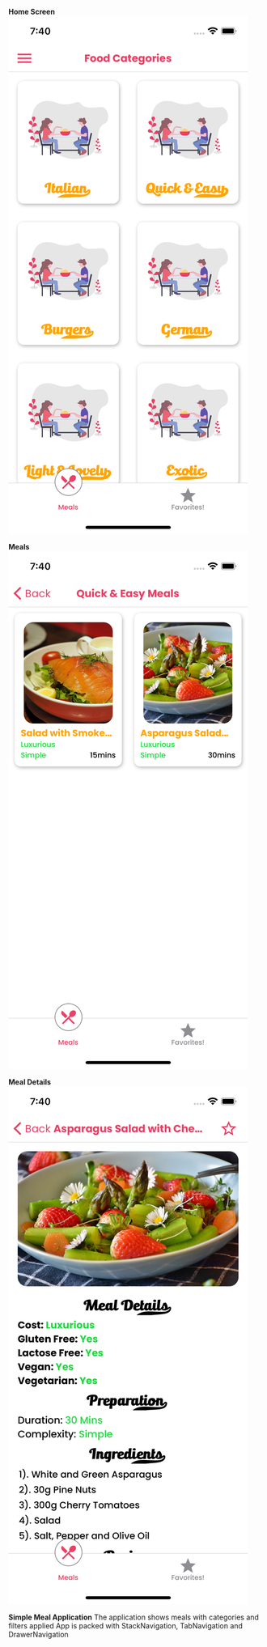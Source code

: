 **Home Screen**
![home](./assets/images/cover.png)

**Meals**
![Meals](./assets/images/cover2.png)

**Meal Details**
![Details](./assets/images/cover3.png)

**Simple Meal Application** 
The application shows meals with categories and filters applied
App is packed with StackNavigation, TabNavigation and DrawerNavigation

